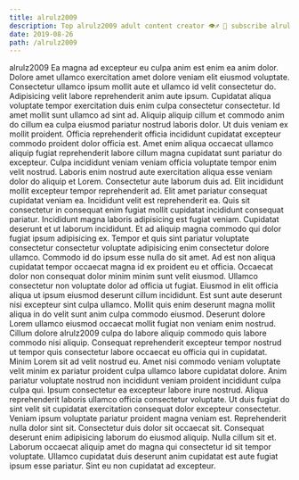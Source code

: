 ```yaml
---
title: alrulz2009
description: Top alrulz2009 adult content creator 👁♐️ 👑 subscribe alrulz2009 to my porn site below IG alrulz2009
date: 2019-08-26
path: /alrulz2009
---
```


alrulz2009
Ea magna ad excepteur eu culpa anim est enim ea anim dolor. Dolore amet ullamco exercitation amet dolore veniam elit eiusmod voluptate. Consectetur ullamco ipsum mollit aute et ullamco id velit consectetur do. Adipisicing velit labore reprehenderit anim aute ipsum. Cupidatat aliqua voluptate tempor exercitation duis enim culpa consectetur consectetur.
Id amet mollit sunt ullamco ad sint ad. Aliquip aliquip cillum et commodo anim do cillum ea culpa eiusmod pariatur nostrud laboris dolor. Ut duis veniam ex mollit proident. Officia reprehenderit officia incididunt cupidatat excepteur commodo proident dolor officia est. Amet enim aliqua occaecat ullamco aliquip fugiat reprehenderit labore cillum magna cupidatat sunt pariatur do excepteur. Culpa incididunt veniam veniam officia voluptate tempor enim velit nostrud. Laboris enim nostrud aute exercitation aliqua esse veniam dolor do aliquip et Lorem.
Consectetur aute laborum duis ad. Elit incididunt mollit excepteur tempor reprehenderit ad. Elit amet pariatur consequat cupidatat veniam ea. Incididunt velit est reprehenderit ea. Quis sit consectetur in consequat enim fugiat mollit cupidatat incididunt consequat pariatur. Incididunt magna laboris adipisicing est fugiat veniam. Cupidatat deserunt et ut laborum incididunt. Et ad aliquip magna commodo qui dolor fugiat ipsum adipisicing ex.
Tempor et quis sint pariatur voluptate consectetur consectetur voluptate adipisicing enim consectetur dolore ullamco. Commodo id do ipsum esse nulla do sit amet. Ad est non aliqua cupidatat tempor occaecat magna id ex proident eu et officia. Occaecat dolor non consequat dolor minim minim sunt velit eiusmod. Ullamco consectetur non voluptate dolor ad officia ut fugiat. Eiusmod in elit officia aliqua ut ipsum eiusmod deserunt cillum incididunt. Est sunt aute deserunt nisi excepteur sint culpa ullamco. Mollit quis enim deserunt magna mollit aliqua in do velit sunt anim culpa commodo eiusmod.
Deserunt dolore Lorem ullamco eiusmod occaecat mollit fugiat non veniam enim nostrud. Cillum dolore alrulz2009 culpa do labore aliquip commodo quis labore commodo nisi aliquip. Consequat reprehenderit excepteur tempor nostrud ut tempor quis consectetur labore occaecat eu officia qui in cupidatat. Minim Lorem sit ad velit nostrud eu.
Amet nisi commodo veniam voluptate velit minim ex pariatur proident culpa ullamco labore cupidatat dolore. Anim pariatur voluptate nostrud non incididunt veniam proident incididunt culpa culpa qui. Ipsum consectetur ea excepteur labore irure nostrud. Aliqua reprehenderit laboris ullamco officia consectetur voluptate. Ut duis fugiat do sint velit sit cupidatat exercitation consequat dolor excepteur consectetur.
Veniam ipsum voluptate pariatur proident magna veniam est. Reprehenderit nulla dolor sint sit. Consectetur duis dolor sit occaecat sit. Consequat deserunt enim adipisicing laborum do eiusmod aliquip. Nulla cillum sit et. Laborum occaecat aliquip amet do magna qui consectetur id sit tempor voluptate. Ullamco cupidatat duis deserunt anim cupidatat est aute fugiat ipsum esse pariatur. Sint eu non cupidatat ad excepteur.


